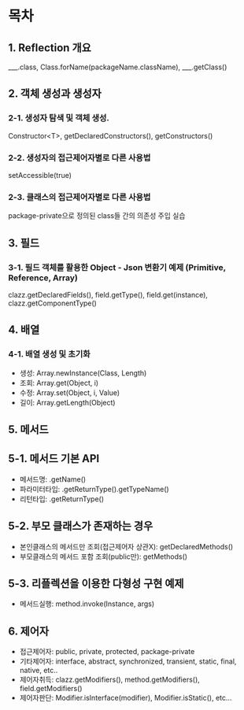 # 목차

## 1. Reflection 개요
___.class, Class.forName(packageName.className), ___.getClass()

## 2. 객체 생성과 생성자
### 2-1. 생성자 탐색 및 객체 생성.
Constructor&lt;T&gt;, getDeclaredConstructors(), getConstructors()
### 2-2. 생성자의 접근제어자별로 다른 사용법
setAccessible(true)
### 2-3. 클래스의 접근제어자별로 다른 사용법
package-private으로 정의된 class들 간의 의존성 주입 실습

## 3. 필드
### 3-1. 필드 객체를 활용한 Object - Json 변환기 예제 (Primitive, Reference, Array)
clazz.getDeclaredFields(), field.getType(), field.get(instance), clazz.getComponentType()

## 4. 배열
### 4-1. 배열 생성 및 초기화
- 생성: Array.newInstance(Class, Length)
- 조회: Array.get(Object, i)
- 수정: Array.set(Object, i, Value)
- 길이: Array.getLength(Object)

## 5. 메서드
## 5-1. 메서드 기본 API
- 메서드명: .getName()
- 파라미터타입: .getReturnType().getTypeName()
- 리턴타입: .getReturnType()
## 5-2. 부모 클래스가 존재하는 경우
- 본인클래스의 메서드만 조회(접근제어자 상관X): getDeclaredMethods()
- 부모클래스의 메서드 포함 조회(public만): getMethods()
## 5-3. 리플렉션을 이용한 다형성 구현 예제
- 메서드실행: method.invoke(Instance, args)

## 6. 제어자
- 접근제어자: public, private, protected, package-private
- 기타제어자: interface, abstract, synchronized, transient, static, final, native, etc..
- 제어자취득: clazz.getModifiers(), method.getModifiers(), field.getModifiers()
- 제어자판단: Modifier.isInterface(modifier), Modifier.isStatic(), etc...


